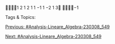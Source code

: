 1 2 1 2
1 1 −1
1 −2
1 3
−1

   Tags & Topics:
   

[Previous: #Analysis-Lineare_Algebra-230308_549](Analysis-Lineare_Algebra-230308_549.md)

[Next: #Analysis-Lineare_Algebra-230308_549](Analysis-Lineare_Algebra-230308_549.md)